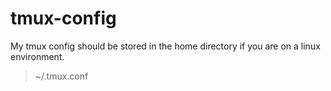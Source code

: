 # tmux-config

My tmux config should be stored in the home directory if you are on a linux environment.

> ~/.tmux.conf
